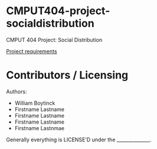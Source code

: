 CMPUT404-project-socialdistribution
===================================

CMPUT 404 Project: Social Distribution

[Project requirements](https://github.com/uofa-cmput404/project-socialdistribution/blob/master/project.org) 

Contributors / Licensing
========================

Authors:
    
* William Boytinck
* Firstname Lastname
* Firstname Lastname
* Firstname Lastname
* Firstname Lastnmae

Generally everything is LICENSE'D under the ______________.
